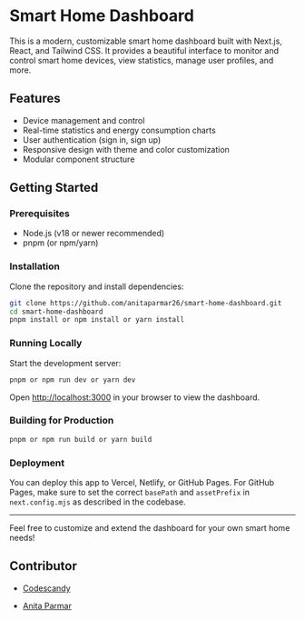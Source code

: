 # Smart Home Dashboard

This is a modern, customizable smart home dashboard built with Next.js, React, and Tailwind CSS. It provides a beautiful interface to monitor and control smart home devices, view statistics, manage user profiles, and more.

## Features
- Device management and control
- Real-time statistics and energy consumption charts
- User authentication (sign in, sign up)
- Responsive design with theme and color customization
- Modular component structure

## Getting Started

### Prerequisites
- Node.js (v18 or newer recommended)
- pnpm (or npm/yarn)

### Installation
Clone the repository and install dependencies:

```bash
git clone https://github.com/anitaparmar26/smart-home-dashboard.git
cd smart-home-dashboard
pnpm install or npm install or yarn install
```

### Running Locally
Start the development server:

```bash
pnpm or npm run dev or yarn dev
```

Open [http://localhost:3000](http://localhost:3000) in your browser to view the dashboard.

### Building for Production

```bash
pnpm or npm run build or yarn build
```

### Deployment
You can deploy this app to Vercel, Netlify, or GitHub Pages. For GitHub Pages, make sure to set the correct `basePath` and `assetPrefix` in `next.config.mjs` as described in the codebase.

---
Feel free to customize and extend the dashboard for your own smart home needs!

## Contributor

- [Codescandy](https://codescandy.com/)

- [Anita Parmar](https://github.com/anitaparmar26)
